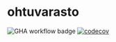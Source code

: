 # ohtuvarasto

![GHA workflow badge](https://github.com/Mahlamaki/ohtuvarasto/workflows/CI/badge.svg
)
[![codecov](https://codecov.io/gh/Mahlamaki/ohtuvarasto/graph/badge.svg?token=8RPRCK0MCO)](https://codecov.io/gh/Mahlamaki/ohtuvarasto)
